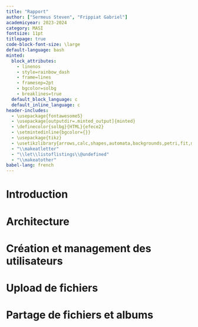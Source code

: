 ```yaml
---
title: "Rapport"
author: ["Sermeus Steven", "Frippiat Gabriel"]
academicyear: 2023-2024
category: MASI
fontsize: 11pt
titlepage: true
code-block-font-size: \large
default-language: bash
minted:
  block_attributes:
    - linenos
    - style=rainbow_dash
    - frame=lines
    - framesep=2pt
    - bgcolor=solbg
    - breaklines=true
  default_block_language: c
  default_inline_language: c
header-includes:
  - \usepackage{fontawesome5}
  - \usepackage[outputdir=.minted_output]{minted}
  - \definecolor{solbg}{HTML}{efece2}
  - \setmintedinline{bgcolor={}}
  - \usepackage{tikz}
  - \usetikzlibrary{arrows,calc,shapes,automata,backgrounds,petri,fit,mindmap,decorations.pathmorphing,patterns,intersections,trees,positioning}
  - "\\makeatletter"
  - "\\let\\listoflistings\\@undefined"
  - "\\makeatother"
babel-lang: french
---
```


# Introduction

# Architecture

# Création et management des utilisateurs

# Upload de fichiers

# Partage de fichiers et albums
